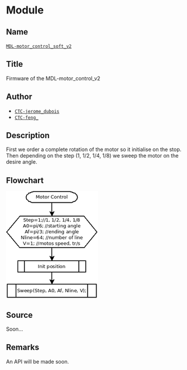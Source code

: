 # Module

## Name
[`MDL-motor_control_soft_v2`]()

## Title
Firmware of the MDL-motor_control_v2

## Author
* [`CTC-jerome_dubois`]()
* [`CTC-feng_`]()

## Description
First we order a complete rotation of the motor so it initialise on the stop. Then depending on the step (1, 1/2, 1/4, 1/8) we sweep the motor on the desire angle.

## Flowchart
![](../images/flowchart.png)

## Source
Soon...

## Remarks
An API will be made soon.



